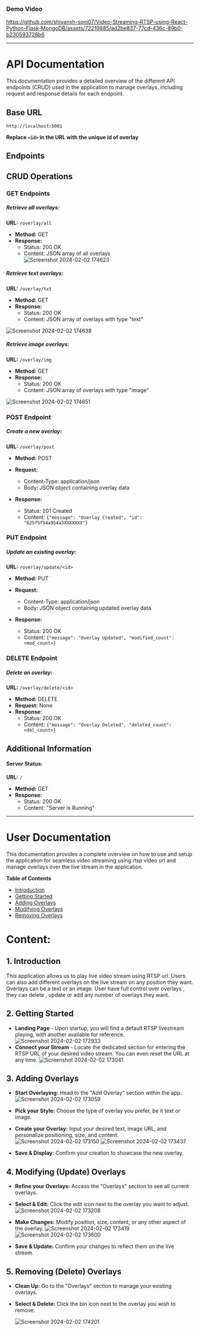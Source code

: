 ### Demo Video


https://github.com/shivansh-soni07/Video-Streaming-RTSP-using-React-Python-Flask-MongoDB/assets/72219885/ad2be837-77cd-436c-89b0-b230593728b6


 ---
# API Documentation

This documentation provides a detailed overview of the different API endpoints (CRUD) used in the application to manage overlays, including request and response details for each endpoint.

## Base URL

`http://localhost:5001`

**Replace `<id>` in the URL with the unique id of overlay**
 ## Endpoints 

 ## CRUD Operations 

 ### GET Endpoints 

 ##### Retrieve all overlays: 

 **URL:** `/overlay/all`
* **Method:** GET
* **Response:**
    * Status: 200 OK
    * Content: JSON array of all overlays
 ![Screenshot 2024-02-02 174623](https://github.com/shivansh-soni07/Video-Streaming-RTSP-using-React-Python-Flask-MongoDB/assets/72219885/5b7d3831-e689-4c13-aa4f-37d69074d344)


##### Retrieve text overlays:

 **URL:** `/overlay/txt`
* **Method:** GET
* **Response:**
    * Status: 200 OK
    * Content: JSON array of overlays with type "text"
 
![Screenshot 2024-02-02 174638](https://github.com/shivansh-soni07/Video-Streaming-RTSP-using-React-Python-Flask-MongoDB/assets/72219885/0e6c9b65-5f24-4d85-aa15-6f490c3a6ca4)

##### Retrieve image overlays:

 **URL:** `/overlay/img`
* **Method:** GET
* **Response:**
    * Status: 200 OK
    * Content: JSON array of overlays with type "image"
 
![Screenshot 2024-02-02 174651](https://github.com/shivansh-soni07/Video-Streaming-RTSP-using-React-Python-Flask-MongoDB/assets/72219885/5ff16a3a-01e2-470d-877f-e22320db6acf)

### POST Endpoint

##### Create a new overlay:

**URL:** `/overlay/post`
* **Method:** POST
* **Request:**
    * Content-Type: application/json
    * Body: JSON object containing overlay data
 
* **Response:**
    * Status: 201 Created
    * Content: `{"message": "Overlay Created", "id": "625f5f54a954a3XXXXXXX"}`

### PUT Endpoint

##### Update an existing overlay:

 **URL:** `/overlay/update/<id>`
* **Method:** PUT
* **Request:**
    * Content-Type: application/json
    * Body: JSON object containing updated overlay data
 
* **Response:**
    * Status: 200 OK
    * Content: `{"message": "Overlay Updated", "modified_count": <mod_count>}`

### DELETE Endpoint

##### Delete an overlay:

 **URL:** `/overlay/delete/<id>`
* **Method:** DELETE
* **Request:** None
* **Response:**
    * Status: 200 OK
    * Content: `{"message": "Overlay Deleted", "deleted_count": <del_count>}`

## Additional Information

#### Server Status:

**URL:** `/`
* **Method:** GET
* **Response:**
    * Status: 200 OK
    * Content: "Server is Running"

 
 ---
# User Documentation

This documentation provides a complete overview on how to use and setup the application for seamless video streaming using rtsp video url and manage overlays  over the live stream in the application.

[//]: # (This comment will be hidden in the rendered README)

**Table of Contents**

- [Introduction](#introduction)
- [Getting Started](#getting-started)
- [Adding Overlays](#adding-overlays)
- [Modifying Overlays](#modifying-overlays)
- [Removing Overlays](#removing-overlays)

# Content:

## 1. Introduction<a name="introduction"></a>
This application allows us to play live video stream using RTSP url. Users can also add different overlays on the live stream on any position they want. Overlays can be a text or an image. User have full control over overlays , they can delete , update or add any number of overlays they want.

## 2. Getting Started<a name="getting-started"></a>
- **Landing Page** - Upon startup, you will find a default RTSP livestream playing, with another available for reference.
  ![Screenshot 2024-02-02 172933](https://github.com/shivansh-soni07/Video-Streaming-RTSP-using-React-Python-Flask-MongoDB/assets/72219885/55390e16-9888-4cd3-bf4a-c17f97cd3c95)
- **Connect your Stream** - Locate the dedicated section for entering the RTSP URL of your desired video stream. You can even reset the URL at any time.
 ![Screenshot 2024-02-02 173041](https://github.com/shivansh-soni07/Video-Streaming-RTSP-using-React-Python-Flask-MongoDB/assets/72219885/06b4539c-3640-45d6-b794-5101cf2341eb)
 

## 3. Adding Overlays<a name="adding-overlays"></a>
- **Start Overlaying:**  Head to the "Add Overlay" section within the app.
  ![Screenshot 2024-02-02 173059](https://github.com/shivansh-soni07/Video-Streaming-RTSP-using-React-Python-Flask-MongoDB/assets/72219885/9233bf81-fcd0-4e2d-997c-a4cb7d207c51)

- **Pick your Style:** Choose the type of overlay you prefer, be it text or image.
- **Create your Overlay:** Input your desired text, image URL, and personalize positioning, size, and content.
  ![Screenshot 2024-02-02 173150](https://github.com/shivansh-soni07/Video-Streaming-RTSP-using-React-Python-Flask-MongoDB/assets/72219885/5558e7cf-b891-45c3-9a58-51a9cf985691)
![Screenshot 2024-02-02 173437](https://github.com/shivansh-soni07/Video-Streaming-RTSP-using-React-Python-Flask-MongoDB/assets/72219885/9a316aea-ca70-45fe-864a-22b9e8e5b103)

- **Save & Display:** Confirm your creation to showcase the new overlay.

 
## 4. Modifying (Update) Overlays<a name="modifying-overlays"></a>
- **Refine your Overlays:** Access the "Overlays" section to see all current overlays.
- **Select & Edit:** Click the edit icon next to the overlay you want to adjust.
  ![Screenshot 2024-02-02 173208](https://github.com/shivansh-soni07/Video-Streaming-RTSP-using-React-Python-Flask-MongoDB/assets/72219885/832c74de-9585-415b-b19c-d238a32878b5)

- **Make Changes:** Modify position, size, content, or any other aspect of the overlay.
  ![Screenshot 2024-02-02 173419](https://github.com/shivansh-soni07/Video-Streaming-RTSP-using-React-Python-Flask-MongoDB/assets/72219885/b68a28f8-6506-489e-a2bf-14a1f2791464)
![Screenshot 2024-02-02 173600](https://github.com/shivansh-soni07/Video-Streaming-RTSP-using-React-Python-Flask-MongoDB/assets/72219885/4455382c-016e-46e2-9c2b-d45da4a3d111)

- **Save & Update:** Confirm your changes to reflect them on the live stream.

## 5. Removing (Delete) Overlays<a name="removing-overlays"></a>
- **Clean Up:** Go to the "Overlays" section to manage your existing overlays.
- **Select & Delete:** Click the bin icon next to the overlay you wish to remove.

  ![Screenshot 2024-02-02 174201](https://github.com/shivansh-soni07/Video-Streaming-RTSP-using-React-Python-Flask-MongoDB/assets/72219885/10784b96-e959-4c78-823c-2d787346eb5d)



